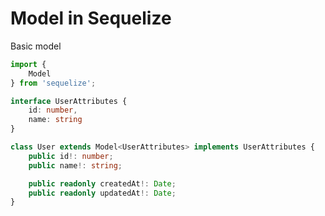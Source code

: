 # Model in Sequelize

<!-- TODO: Test if it works -->
Basic model

<!-- TODO: Understand what everything does -->
```typescript
import {
    Model
} from 'sequelize';

interface UserAttributes {
    id: number,
    name: string
}

class User extends Model<UserAttributes> implements UserAttributes {
    public id!: number;
    public name!: string;

    public readonly createdAt!: Date;
    public readonly updatedAt!: Date;
}
```